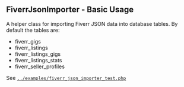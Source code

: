 ## FiverrJsonImporter - Basic Usage

A helper class for importing Fiverr JSON data into database tables. By default the tables are:

- fiverr_gigs
- fiverr_listings
- fiverr_listings_gigs
- fiverr_listings_stats
- fiverr_seller_profiles

See [`../examples/fiverr_json_importer_test.php`](../examples/fiverr_json_importer_test.php)